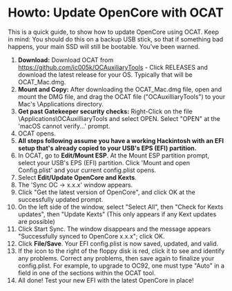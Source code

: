 # Howto: Update OpenCore with OCAT
 This is a quick guide, to show how to update OpenCore using OCAT.  Keep in mind:  You should do this on a backup USB stick, so that if something bad happens, your main SSD will still be bootable.  You've been warned.  

1. **Download:**  Download OCAT from https://github.com/ic005k/OCAuxiliaryTools - Click RELEASES and download the latest release for your OS.  Typically that will be OCAT_Mac.dmg. 
2. **Mount and Copy:**  After downloading the OCAT_Mac.dmg file, open and mount the DMG file, and drag the OCAT file ("OCAuxilliaryTools") to your Mac's \Applications directory. 
3. **Get past Gatekeeper security checks:**  Right-Click on the file \Applications\OCAuxilliaryTools and select OPEN.  Select "OPEN" at the 'macOS cannot verify...' prompt. 
4. OCAT opens. 
5. **All steps following assume you have a working Hackintosh with an EFI setup that's already copied to your USB's EPS (EFI) partition.**
6. In OCAT, go to **Edit/Mount ESP**.  At the Mount ESP partition prompt, select your USB's EPS (EFI) partition.  Click 'Mount and open Config.plist' and your current config.plist opens. 
7. Select **Edit/Update OpenCore and Kexts**. 
8. The 'Sync OC -> x.x.x' window appears. 
9. Click "Get the latest version of OpenCore", and click OK at the successfully updated prompt.
10. On the left side of the window, select "Select All", then "Check for Kexts updates", then "Update Kexts" (This only appears if any Kext updates are possible)
11. Click Start Sync. The window disappears and the message appears "Successfully synced to OpenCore x.x.x"; click OK.
12. Click **File/Save**.  Your EFI config.plist is now saved, updated, and valid. 
13. If the icon to the right of the floppy disk is red, click it to see and identify any problems.  Correct any problems, then save again to finalize your config.plist.  For example, to upgrade to OC92, one must type "Auto" in a field in one of the sections within the OCAT tool.
14. All done!  Test your new EFI with the latest OpenCore in place! 
